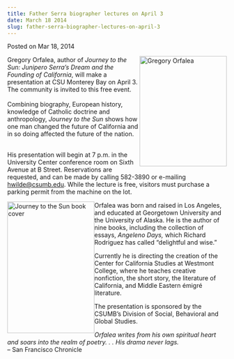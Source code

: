 ```yaml
---
title: Father Serra biographer lectures on April 3
date: March 18 2014
slug: father-serra-biographer-lectures-on-april-3
---
```





<span class="date">Posted on Mar 18, 2014    </span>
<p><img alt="Gregory Orfalea" src="http://news.csumb.edu/sites/default/files/65/attachments/news/images/orfalea_for_web.jpg" style="float:right; width:200px; height:253px">Gregory Orfalea,
author of <em>Journey to the Sun: Junipero Serra&#x2019;s Dream and the
Founding of California</em>, will make a presentation at CSU
Monterey Bay on April 3. The community is invited to this free
event.<br>
<br>
Combining biography, European history, knowledge of Catholic
doctrine and anthropology, <em>Journey to the Sun</em> shows how
one man changed the future of California and in so doing affected
the future of the nation.</br></br></img></p>
<p>His presentation will begin at 7 p.m. in the University Center
conference room on Sixth Avenue at B Street. Reservations are
requested, and can be made by calling 582-3890 or e-mailing
<a href="mailto:hwilde@csumb.edu">hwilde@csumb.edu</a>. While the
lecture is free, visitors must purchase a parking permit from the
machine on the lot.</p>
<p><img alt="Journey to the Sun book cover" src="http://news.csumb.edu/sites/default/files/65/attachments/news/images/journey.jpg" style="float:left; width:200px; height:302px">Orfalea was born
and raised in Los Angeles, and educated at Georgetown University
and the University of Alaska. He is the author of nine books,
including the collection of essays, <em>Angeleno Days,</em> which
Richard Rodriguez has called &#x201C;delightful and wise.&#x201D;</img></p>
<p>Currently he is directing the creation of the Center for
California Studies at Westmont College, where he teaches creative
nonfiction, the short story, the literature of California, and
Middle Eastern &#xE9;migr&#xE9; literature.</p>
<p>The presentation is sponsored by the CSUMB&#x2019;s Division of Social,
Behavioral and Global Studies.</p>
<p><em>Orfalea writes from his own spiritual heart and soars into
the realm of poetry. . . His drama never lags.</em><br>
&#x2013; San Francisco Chronicle<br>
&#xA0;</br></br></p>





